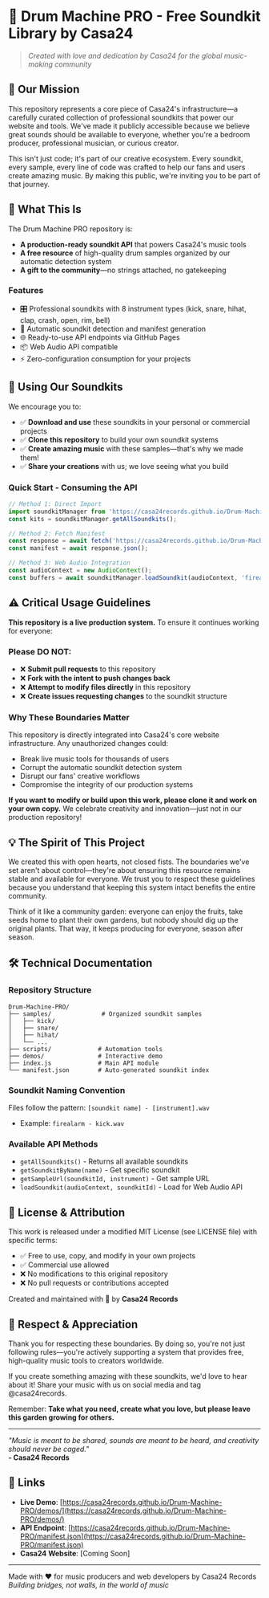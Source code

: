 # 🎵 Drum Machine PRO - Free Soundkit Library by Casa24

> *Created with love and dedication by Casa24 for the global music-making community*

## 💜 Our Mission

This repository represents a core piece of Casa24's infrastructure—a carefully curated collection of professional soundkits that power our website and tools. We've made it publicly accessible because we believe great sounds should be available to everyone, whether you're a bedroom producer, professional musician, or curious creator.

This isn't just code; it's part of our creative ecosystem. Every soundkit, every sample, every line of code was crafted to help our fans and users create amazing music. By making this public, we're inviting you to be part of that journey.

## 🎯 What This Is

The Drum Machine PRO repository is:
- **A production-ready soundkit API** that powers Casa24's music tools
- **A free resource** of high-quality drum samples organized by our automatic detection system
- **A gift to the community**—no strings attached, no gatekeeping

### Features
- 🎛️ Professional soundkits with 8 instrument types (kick, snare, hihat, clap, crash, open, rim, bell)
- 🔧 Automatic soundkit detection and manifest generation
- 🌐 Ready-to-use API endpoints via GitHub Pages
- 📦 Web Audio API compatible
- ⚡ Zero-configuration consumption for your projects

## 🚀 Using Our Soundkits

We encourage you to:
- ✅ **Download and use** these soundkits in your personal or commercial projects
- ✅ **Clone this repository** to build your own soundkit systems
- ✅ **Create amazing music** with these samples—that's why we made them!
- ✅ **Share your creations** with us; we love seeing what you build

### Quick Start - Consuming the API

```javascript
// Method 1: Direct Import
import soundkitManager from 'https://casa24records.github.io/Drum-Machine-PRO/index.js';
const kits = soundkitManager.getAllSoundkits();

// Method 2: Fetch Manifest
const response = await fetch('https://casa24records.github.io/Drum-Machine-PRO/manifest.json');
const manifest = await response.json();

// Method 3: Web Audio Integration
const audioContext = new AudioContext();
const buffers = await soundkitManager.loadSoundkit(audioContext, 'firealarm');
```

## ⚠️ Critical Usage Guidelines

**This repository is a live production system.** To ensure it continues working for everyone:

### Please DO NOT:
- ❌ **Submit pull requests** to this repository
- ❌ **Fork with the intent to push changes back**
- ❌ **Attempt to modify files directly** in this repository
- ❌ **Create issues requesting changes** to the soundkit structure

### Why These Boundaries Matter

This repository is directly integrated into Casa24's core website infrastructure. Any unauthorized changes could:
- Break live music tools for thousands of users
- Corrupt the automatic soundkit detection system
- Disrupt our fans' creative workflows
- Compromise the integrity of our production systems

**If you want to modify or build upon this work, please clone it and work on your own copy.** We celebrate creativity and innovation—just not in our production repository!

## 💡 The Spirit of This Project

We created this with open hearts, not closed fists. The boundaries we've set aren't about control—they're about ensuring this resource remains stable and available for everyone. We trust you to respect these guidelines because you understand that keeping this system intact benefits the entire community.

Think of it like a community garden: everyone can enjoy the fruits, take seeds home to plant their own gardens, but nobody should dig up the original plants. That way, it keeps producing for everyone, season after season.

## 🛠️ Technical Documentation

### Repository Structure
```
Drum-Machine-PRO/
├── samples/              # Organized soundkit samples
│   ├── kick/            
│   ├── snare/           
│   ├── hihat/           
│   └── ...              
├── scripts/             # Automation tools
├── demos/               # Interactive demo
├── index.js             # Main API module
└── manifest.json        # Auto-generated soundkit index
```

### Soundkit Naming Convention
Files follow the pattern: `[soundkit name] - [instrument].wav`
- Example: `firealarm - kick.wav`

### Available API Methods
- `getAllSoundkits()` - Returns all available soundkits
- `getSoundkitByName(name)` - Get specific soundkit
- `getSampleUrl(soundkitId, instrument)` - Get sample URL
- `loadSoundkit(audioContext, soundkitId)` - Load for Web Audio API

## 📜 License & Attribution

This work is released under a modified MIT License (see LICENSE file) with specific terms:
- ✅ Free to use, copy, and modify in your own projects
- ✅ Commercial use allowed
- ❌ No modifications to this original repository
- ❌ No pull requests or contributions accepted

Created and maintained with 💜 by **Casa24 Records**

## 🤝 Respect & Appreciation

Thank you for respecting these boundaries. By doing so, you're not just following rules—you're actively supporting a system that provides free, high-quality music tools to creators worldwide.

If you create something amazing with these soundkits, we'd love to hear about it! Share your music with us on social media and tag @casa24records.

Remember: **Take what you need, create what you love, but please leave this garden growing for others.**

---

*"Music is meant to be shared, sounds are meant to be heard, and creativity should never be caged."*  
**- Casa24 Records**

## 🔗 Links

- **Live Demo**: [https://casa24records.github.io/Drum-Machine-PRO/demos/](https://casa24records.github.io/Drum-Machine-PRO/demos/)
- **API Endpoint**: [https://casa24records.github.io/Drum-Machine-PRO/manifest.json](https://casa24records.github.io/Drum-Machine-PRO/manifest.json)
- **Casa24 Website**: [Coming Soon]

---

Made with ❤️ for music producers and web developers by Casa24 Records  
*Building bridges, not walls, in the world of music*
